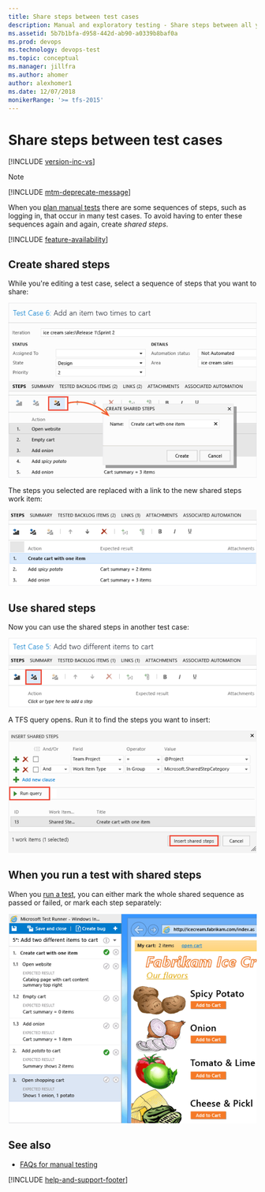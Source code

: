 ```yaml
---
title: Share steps between test cases
description: Manual and exploratory testing - Share steps between all your test cases when you want to test web applications
ms.assetid: 5b7b1bfa-d958-442d-ab90-a0339b8baf0a
ms.prod: devops
ms.technology: devops-test
ms.topic: conceptual
ms.manager: jillfra
ms.author: ahomer
author: alexhomer1
ms.date: 12/07/2018
monikerRange: '>= tfs-2015'
---
```


# Share steps between test cases

[!INCLUDE [version-inc-vs](../_shared/version-inc-vs.md)]

>[!NOTE]
>[!INCLUDE [mtm-deprecate-message](../_shared/mtm-deprecate-message.md)]

When you [plan manual tests](../create-a-test-plan.md) there are some sequences of steps, such as logging in, that occur in many test cases. To avoid having to enter these sequences again and again, create *shared steps*.  

[!INCLUDE [feature-availability](../_shared/feature-availability.md)] 
  
## Create shared steps 
 
While you're editing a test case, select a sequence of steps that you want to share:  
  
![Create shared steps](_img/share-steps-between-test-cases/almt_ws31createsharedsteps.png)  
  
The steps you selected are replaced with a link to the new shared steps work item:  
  
![Resulting test case with a shared step.](_img/share-steps-between-test-cases/almt_ws34createsharedresult.png)  
  
## Use shared steps  

Now you can use the shared steps in another test case:  
  
![Use shared steps in test cases.](_img/share-steps-between-test-cases/almt_ws32usesharedsteps.png)  
  
A TFS query opens. Run it to find the steps you want to insert:  
  
![Run the query to find shared steps](_img/share-steps-between-test-cases/almt_ws33sharedstepquery.png)  
  
## When you run a test with shared steps  

When you [run a test](../run-manual-tests.md), you can either mark the whole shared sequence as passed or failed, or mark each step separately:  
  
![Shared steps in Test Runner.](_img/share-steps-between-test-cases/almt_ws33runsharedsteps.png)  
  
## See also

*  [FAQs for manual testing](../reference-qa.md#sharesteps)

[!INCLUDE [help-and-support-footer](../_shared/help-and-support-footer.md)] 
